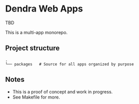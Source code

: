 # Dendra Web Apps

TBD

This is a multi-app monorepo.

## Project structure

```
.
└── packages   # Source for all apps organized by purpose
```

## Notes

- This is a proof of concept and work in progress.
- See Makefile for more.
